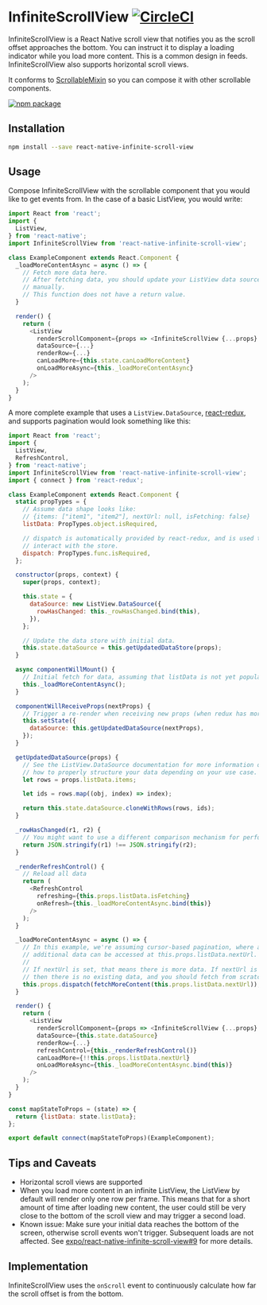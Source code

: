 # InfiniteScrollView [![CircleCI](https://circleci.com/gh/expo/react-native-infinite-scroll-view.svg?style=svg)](https://circleci.com/gh/expo/react-native-infinite-scroll-view)

InfiniteScrollView is a React Native scroll view that notifies you as the scroll offset approaches the bottom. You can instruct it to display a loading indicator while you load more content. This is a common design in feeds. InfiniteScrollView also supports horizontal scroll views.

It conforms to [ScrollableMixin](https://github.com/expo/react-native-scrollable-mixin) so you can compose it with other scrollable components.

[![npm package](https://nodei.co/npm/react-native-infinite-scroll-view.png?downloads=true&downloadRank=true&stars=true)](https://nodei.co/npm/react-native-infinite-scroll-view/)

## Installation

```sh
npm install --save react-native-infinite-scroll-view
```

## Usage

Compose InfiniteScrollView with the scrollable component that you would like to get events from. In the case of a basic ListView, you would write:

```js
import React from 'react';
import {
  ListView,
} from 'react-native';
import InfiniteScrollView from 'react-native-infinite-scroll-view';

class ExampleComponent extends React.Component {
  _loadMoreContentAsync = async () => {
    // Fetch more data here.
    // After fetching data, you should update your ListView data source
    // manually.
    // This function does not have a return value.
  }

  render() {
    return (
      <ListView
        renderScrollComponent={props => <InfiniteScrollView {...props} />}
        dataSource={...}
        renderRow={...}
        canLoadMore={this.state.canLoadMoreContent}
        onLoadMoreAsync={this._loadMoreContentAsync}
      />
    );
  }
}
```

A more complete example that uses a `ListView.DataSource`, [react-redux](https://github.com/reactjs/react-redux), and supports pagination would look something like this:

```js
import React from 'react';
import {
  ListView,
  RefreshControl,
} from 'react-native';
import InfiniteScrollView from 'react-native-infinite-scroll-view';
import { connect } from 'react-redux';

class ExampleComponent extends React.Component {
  static propTypes = {
    // Assume data shape looks like:
    // {items: ["item1", "item2"], nextUrl: null, isFetching: false}
    listData: PropTypes.object.isRequired,

    // dispatch is automatically provided by react-redux, and is used to
    // interact with the store.
    dispatch: PropTypes.func.isRequired,
  };

  constructor(props, context) {
    super(props, context);

    this.state = {
      dataSource: new ListView.DataSource({
        rowHasChanged: this._rowHasChanged.bind(this),
      }),
    };

    // Update the data store with initial data.
    this.state.dataSource = this.getUpdatedDataStore(props);
  }

  async componentWillMount() {
    // Initial fetch for data, assuming that listData is not yet populated.
    this._loadMoreContentAsync();
  }

  componentWillReceiveProps(nextProps) {
    // Trigger a re-render when receiving new props (when redux has more data).
    this.setState({
      dataSource: this.getUpdatedDataSource(nextProps),
    });
  }

  getUpdatedDataSource(props) {
    // See the ListView.DataSource documentation for more information on
    // how to properly structure your data depending on your use case.
    let rows = props.listData.items;

    let ids = rows.map((obj, index) => index);

    return this.state.dataSource.cloneWithRows(rows, ids);
  }

  _rowHasChanged(r1, r2) {
    // You might want to use a different comparison mechanism for performance.
    return JSON.stringify(r1) !== JSON.stringify(r2);
  }

  _renderRefreshControl() {
    // Reload all data
    return (
      <RefreshControl
        refreshing={this.props.listData.isFetching}
        onRefresh={this._loadMoreContentAsync.bind(this)}
      />
    );
  }

  _loadMoreContentAsync = async () => {
    // In this example, we're assuming cursor-based pagination, where any
    // additional data can be accessed at this.props.listData.nextUrl.
    //
    // If nextUrl is set, that means there is more data. If nextUrl is unset,
    // then there is no existing data, and you should fetch from scratch.
    this.props.dispatch(fetchMoreContent(this.props.listData.nextUrl));
  }

  render() {
    return (
      <ListView
        renderScrollComponent={props => <InfiniteScrollView {...props} />}
        dataSource={this.state.dataSource}
        renderRow={...}
        refreshControl={this._renderRefreshControl()}
        canLoadMore={!!this.props.listData.nextUrl}
        onLoadMoreAsync={this._loadMoreContentAsync.bind(this)}
      />
    );
  }
}

const mapStateToProps = (state) => {
  return {listData: state.listData};
};

export default connect(mapStateToProps)(ExampleComponent);
```

## Tips and Caveats

- Horizontal scroll views are supported
- When you load more content in an infinite ListView, the ListView by default will render only one row per frame. This means that for a short amount of time after loading new content, the user could still be very close to the bottom of the scroll view and may trigger a second load.
- Known issue: Make sure your initial data reaches the bottom of the screen, otherwise scroll events won't trigger. Subsequent loads are not affected. See [expo/react-native-infinite-scroll-view#9](https://github.com/expo/react-native-infinite-scroll-view/issues/9) for more details.

## Implementation

InfiniteScrollView uses the `onScroll` event to continuously calculate how far the scroll offset is from the bottom.
